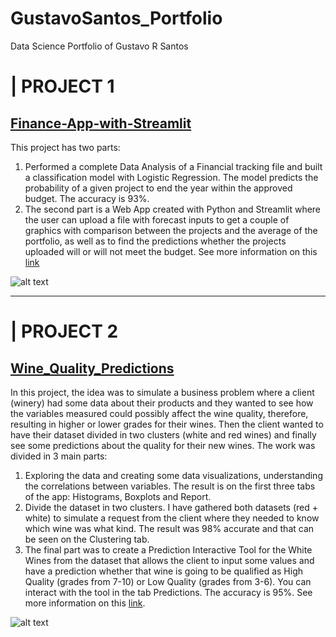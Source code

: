 # GustavoSantos_Portfolio
Data Science Portfolio of Gustavo R Santos

# | PROJECT 1
## [Finance-App-with-Streamlit](https://github.com/gurezende/Finance-App-with-Streamlit)

This project has two parts:
1. Performed a complete Data Analysis of a Financial tracking file and built a classification model with Logistic Regression. 
   The model predicts the probability of a given project to end the year within the approved budget. The accuracy is 93%.
2. The second part is a Web App created with Python and Streamlit where the user can upload a file with forecast inputs to get a couple of graphics with comparison between the projects and the average of the portfolio, as well as to find the predictions whether the projects uploaded will or will not meet the budget.
See more information on this [link](https://datasciencegus.wordpress.com/2020/07/10/finance-web-app-with-streamlit/)

![alt text](image.jpg)

---

# | PROJECT 2
## [Wine_Quality_Predictions](https://github.com/gurezende/Wine_Quality_Predictions)
In this project, the idea was to simulate a business problem where a client (winery) had some data about their products and they wanted to see how the variables measured could possibly affect the wine quality, therefore, resulting in higher or lower grades for their wines. Then the client wanted to have their dataset divided in two clusters (white and red wines) and finally see some predictions about the quality for their new wines.
The work was divided in 3 main parts:
1. Exploring the data and creating some data visualizations, understanding the correlations between variables.
The result is on the first three tabs of the app: Histograms, Boxplots and Report.
2. Divide the dataset in two clusters. I have gathered both datasets (red + white) to simulate a request from the client where they needed to know which wine was what kind. The result was 98% accurate and that can be seen on the Clustering tab.
3. The final part was to create a Prediction Interactive Tool for the White Wines from the dataset that allows the client to input some values and have a prediction whether that wine is going to be qualified as High Quality (grades from 7-10) or Low Quality (grades from 3-6). You can interact with the tool in the tab Predictions. The accuracy is 95%.
See more information on this [link](https://datasciencegus.wordpress.com/2020/07/16/wine-quality-project-with-rshiny/).

![alt text](image.jpg)
